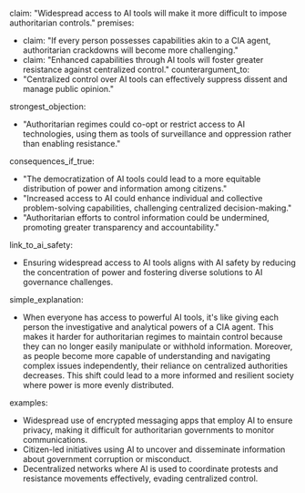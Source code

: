 claim: "Widespread access to AI tools will make it more difficult to impose authoritarian controls."
premises:
  - claim: "If every person possesses capabilities akin to a CIA agent, authoritarian crackdowns will become more challenging."
  - claim: "Enhanced capabilities through AI tools will foster greater resistance against centralized control."
counterargument_to:
  - "Centralized control over AI tools can effectively suppress dissent and manage public opinion."

strongest_objection:
  - "Authoritarian regimes could co-opt or restrict access to AI technologies, using them as tools of surveillance and oppression rather than enabling resistance."

consequences_if_true:
  - "The democratization of AI tools could lead to a more equitable distribution of power and information among citizens."
  - "Increased access to AI could enhance individual and collective problem-solving capabilities, challenging centralized decision-making."
  - "Authoritarian efforts to control information could be undermined, promoting greater transparency and accountability."

link_to_ai_safety:
  - Ensuring widespread access to AI tools aligns with AI safety by reducing the concentration of power and fostering diverse solutions to AI governance challenges.

simple_explanation:
  - When everyone has access to powerful AI tools, it's like giving each person the investigative and analytical powers of a CIA agent. This makes it harder for authoritarian regimes to maintain control because they can no longer easily manipulate or withhold information. Moreover, as people become more capable of understanding and navigating complex issues independently, their reliance on centralized authorities decreases. This shift could lead to a more informed and resilient society where power is more evenly distributed.

examples:
  - Widespread use of encrypted messaging apps that employ AI to ensure privacy, making it difficult for authoritarian governments to monitor communications.
  - Citizen-led initiatives using AI to uncover and disseminate information about government corruption or misconduct.
  - Decentralized networks where AI is used to coordinate protests and resistance movements effectively, evading centralized control.